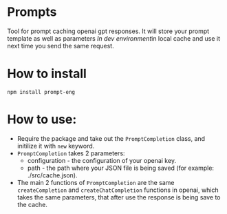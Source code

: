 # Prompts

Tool for prompt caching openai gpt responses. It will store your prompt template as well as parameters *In dev environment*in local cache and use it next time you send the same request.

# How to install

`npm install prompt-eng`

# How to use:

- Require the package and take out the `PromptCompletion` class, and initilize it with `new` keyword.
- `PromptCompletion` takes 2 parameters:
  - configuration - the configuration of your openai key.
  - path - the path where your JSON file is being saved (for example: ./src/cache.json).
- The main 2 functions of `PromptCompletion` are the same `createCompletion` and `createChatCompletion` functions in openai, which takes the same parameters, that after use the response is being save to the cache.
